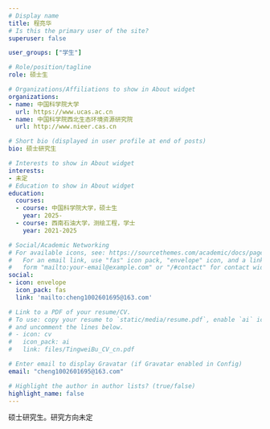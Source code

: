 ```yaml
---
# Display name
title: 程亮华
# Is this the primary user of the site?
superuser: false

user_groups: ["学生"]

# Role/position/tagline
role: 硕士生

# Organizations/Affiliations to show in About widget
organizations:
- name: 中国科学院大学
  url: https://www.ucas.ac.cn
- name: 中国科学院西北生态环境资源研究院
  url: http://www.nieer.cas.cn

# Short bio (displayed in user profile at end of posts)
bio: 硕士研究生

# Interests to show in About widget
interests:
- 未定
# Education to show in About widget
education:
  courses:
  - course: 中国科学院大学，硕士生
    year: 2025-
  - course: 西南石油大学，测绘工程，学士
    year: 2021-2025

# Social/Academic Networking
# For available icons, see: https://sourcethemes.com/academic/docs/page-builder/#icons
#   For an email link, use "fas" icon pack, "envelope" icon, and a link in the
#   form "mailto:your-email@example.com" or "/#contact" for contact widget.
social:
- icon: envelope
  icon_pack: fas
  link: 'mailto:cheng1002601695@163.com'

# Link to a PDF of your resume/CV.
# To use: copy your resume to `static/media/resume.pdf`, enable `ai` icons in `params.toml`,
# and uncomment the lines below.
# - icon: cv
#   icon_pack: ai
#   link: files/TingweiBu_CV_cn.pdf

# Enter email to display Gravatar (if Gravatar enabled in Config)
email: "cheng1002601695@163.com"

# Highlight the author in author lists? (true/false)
highlight_name: false
---
```

硕士研究生。研究方向未定
